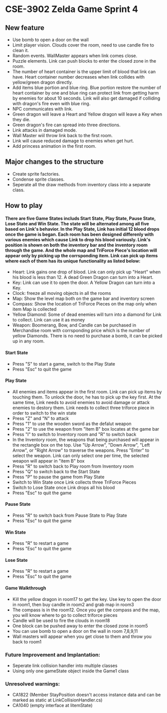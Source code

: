 # CSE-3902 Zelda Game Sprint 4
## New feature
* Use bomb to open a door on the wall
* Limit player vision. Clouds cover the room, need to use candle fire to clean it. 
* Random events. WallMaster appears when link comes close.
* Puzzle elements. Link can push blocks to enter the closed zone in the room.
* The number of heart container is the upper limit of blood that link can have. Heart container number decreases when link collides with yellow/green dragon directly.
* Add items blue portion and blue ring. Blue portion restore the number of heart container by one and blue ring can protect link from getting harm by enemies for about 10 seconds. Link will also get damaged if colliding with dragon's fire even with blue ring.
* NPC communicates with link.
* Green dragon will leave a Heart and Yellow dragon will leave a Key when they die. 
* Green dragon's fire can spread into three directions.
* Link attacks in damaged mode.
* Wall Master wiil throw link back to the first room. 
* Link will cause reduced damage to enemies when get hurt.
* Add princess animation in the first room.


## Major changes to the structure
* Create sprite factories. 
* Condense sprite classes.
* Seperate all the draw methods from inventory class into a separate class.

## How to play 

#### There are five Game States includs Start State, Play State, Pause State, Lose State and Win State. The state will be alternated among all five based on Link's behavior. In the Play State, Link has initial 12 blood drops once the game is began. Each room has been designed differenly with various enemies which cause Link to drop his blood variously. Link's position is shown on both the inventory bar and the inventory room through the game. And the whole map and TriForce Piece's location will appear only by picking up the corrsponding item. Link can pick up items where each of them has its unique functionality as listed below: 
* Heart: Link gains one drop of blood. Link can only pick up "Heart" when his blood is less than 12. A dead Green Dragon can turn into a Heart.
* Key: Link can use it to open the door. A Yellow Dragon can turn into a Key.
* Clock: freeze all moving objects in all the rooms
* Map: Show the level map both on the game bar and inventory screen
* Compass: Show the location of TriForce Pieces on the map only when item Map is collected
* Yellow Diamond: Some of dead enemies will turn into a diamond for Link to collect. Link can use it as money
* Weapon: Boomerang, Bow, and Candle can be purchased in Merchandise room with corrsponding price which is the number of yellow Diamonds. There is no need to purchase a bomb, it can be picked up in any room.
 
#### Start State
* Press "S" to start a game, switch to the Play State
* Press "Esc" to quit the game
#### Play State
* All enemies and items appear in the first room. Link can pick up items by touching them. To unlock the door, he has to pick up the key first. At the same time, Link needs to avoid enemies to avoid damage or attack enemies to destory them. Link needs to collect three triforce piece in order to switch to the win state
* Press "Z" and "N" to attack
* Press "1" to use the wooden sword as the defalut weapon
* Press "2" to use the weapon from "Item B" box locates at the game bar
* Press "I" to switch to Inventory room and "R" to switch back
* In the Inventory room, the weapons that being purchased will appear in the rectangle box on the top. Use "Up Arrow", "Down Arrow", "Left Arrow", or "Right Arrow" to traverse the weapons. Press "Enter" to select the weapon. Link can only select one per time, the selected weapon will appear in "item B" box
* Press "R" to switch back to Play room from Inventory room
* Press "Q" to switch back to the Start State
* Press "P" to pause the game from Play State
* Switch to Win State once Link collects three TriForce Pieces
* Switch to Lose State once Link drops all his blood
* Press "Esc" to quit the game

#### Pause State
* Press "R" to switch back from Pause State to Play State 
* Press "Esc" to quit the game

#### Win State
* Press "R" to restart a game
* Press "Esc" to quit the game 
#### Lose State
* Press "R" to restart a game
* Press "Esc" to quit the game

#### Game Walkthrough 
* Kill the yellow dragon in room17 to get the key. Use key to open the door in room1, then buy candle in room2 and grab map in room3
* The compass is in the room12. Once you get the compass and the map, you will know where to go to collect triforce pieces
* Candle will be used to fire the clouds in room18
* One block can be pushed away to enter the closed zone in room5
* You can use bomb to open a door on the wall in room 7,8,9,11
* Wall masters will appear when you get close to them and throw you back to room1

 
### Future Improvement and Implantation:
* Seperate link collision handler into multiple classes
* Using only one gameState object inside the Game1 class
  

### Unresolved warnings:  
* CA1822 (Member StayPosition doesn't access instance data and can be marked as static at LinkCollisionHandler.cs)
* CA1040 (empty interface at IitemState)
